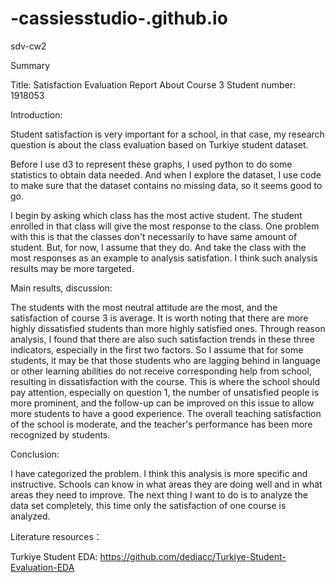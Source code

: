 # -cassiesstudio-.github.io
sdv-cw2

Summary

Title: Satisfaction Evaluation Report About Course 3
Student number: 1918053

Introduction:

Student satisfaction is very important for a school, in that case,
my research question is about the class evaluation based on Turkiye student dataset. 

Before I use d3 to represent these graphs, I used python to do some statistics to obtain data needed.
And when I explore the dataset, I use code to make sure that the dataset contains no missing data, so
it seems good to go.

I begin by asking which class has the most active student. 
The student enrolled in that class will give the most response to the class. 
One problem with this is that the classes don't necessarily to have same amount of student. 
But, for now, I assume that they do. 
And take the class with the most responses as an example to analysis satisfation.
I think such analysis results may be more targeted.

Main results, discussion:

The students with the most neutral attitude are the most, and the satisfaction of course 3 is average. 
It is worth noting that there are more highly dissatisfied students than more highly satisfied ones. 
Through reason analysis, I found that there are also such satisfaction trends in these three indicators, 
especially in the first two factors. 
So I assume that for some students, 
it may be that those students who are lagging behind in language or other learning abilities do not receive corresponding help from school, 
resulting in dissatisfaction with the course. This is where the school should pay attention, especially on question 1, 
the number of unsatisfied people is more prominent, 
and the follow-up can be improved on this issue to allow more students to have a good experience.
The overall teaching satisfaction of the school is moderate, and the teacher's performance has been more recognized by students.

Conclusion:

I have categorized the problem. I think this analysis is more specific and instructive. 
Schools can know in what areas they are doing well and in what areas they need to improve. 
The next thing I want to do is to analyze the data set completely, this time only the satisfaction of one course is analyzed.

Literature resources：

Turkiye Student EDA: https://github.com/dediacc/Turkiye-Student-Evaluation-EDA
